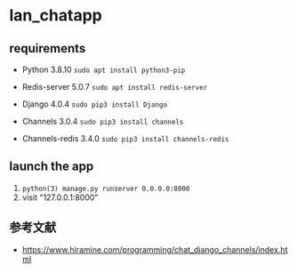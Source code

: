 # lan_chatapp

## requirements

- Python 3.8.10
`sudo apt install python3-pip`

- Redis-server 5.0.7
`sudo apt install redis-server`

- Django 4.0.4
`sudo pip3 install Django`

- Channels 3.0.4
`sudo pip3 install channels`

- Channels-redis 3.4.0
`sudo pip3 install channels-redis`

## launch the app

1. `python(3) manage.py runserver 0.0.0.0:8000`
2. visit "127.0.0.1:8000"

## 参考文献
- https://www.hiramine.com/programming/chat_django_channels/index.html
